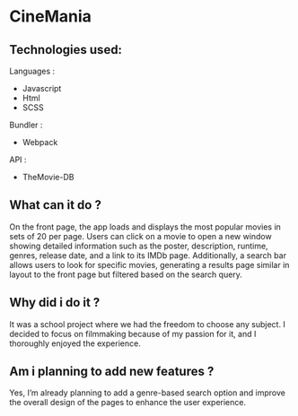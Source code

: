 # CineMania

## Technologies used:

Languages : 
- Javascript
- Html
- SCSS

 Bundler :
 - Webpack

 API : 
 - TheMovie-DB


## What can it do ?

On the front page, the app loads and displays the most popular movies in sets of 20 per page. Users can click on a movie to open a new window showing detailed information such as the poster, description, runtime, genres, release date, and a link to its IMDb page. Additionally, a search bar allows users to look for specific movies, generating a results page similar in layout to the front page but filtered based on the search query.

## Why did i do it ?

It was a school project where we had the freedom to choose any subject. I decided to focus on filmmaking because of my passion for it, and I thoroughly enjoyed the experience.

## Am i planning to add new features ?

Yes, I’m already planning to add a genre-based search option and improve the overall design of the pages to enhance the user experience.

